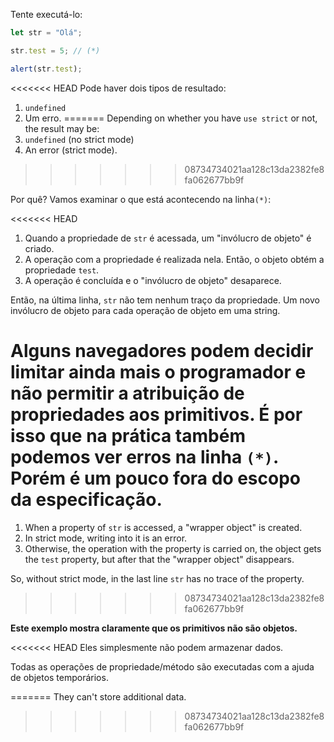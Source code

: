 
Tente executá-lo:

```js run
let str = "Olá";

str.test = 5; // (*)

alert(str.test);
```

<<<<<<< HEAD
Pode haver dois tipos de resultado:
1. `undefined`
2. Um erro.
=======
Depending on whether you have `use strict` or not, the result may be:
1. `undefined` (no strict mode)
2. An error (strict mode).
>>>>>>> 08734734021aa128c13da2382fe8fa062677bb9f

Por quê? Vamos examinar o que está acontecendo na linha`(*)`:

<<<<<<< HEAD
1. Quando a propriedade de `str` é acessada, um "invólucro de objeto" é criado.
2. A operação com a propriedade é realizada nela. Então, o objeto obtém a propriedade `test`.
3. A operação é concluída e o "invólucro de objeto" desaparece.

Então, na última linha, `str` não tem nenhum traço da propriedade. Um novo invólucro de objeto para cada operação de objeto em uma string.

Alguns navegadores podem decidir limitar ainda mais o programador e não permitir a atribuição de propriedades aos primitivos. É por isso que na prática também podemos ver erros na linha `(*)`. Porém é um pouco fora do escopo da especificação.
=======
1. When a property of `str` is accessed, a "wrapper object" is created.
2. In strict mode, writing into it is an error.
3. Otherwise, the operation with the property is carried on, the object gets the `test` property, but after that the "wrapper object" disappears.

So, without strict mode, in the last line `str` has no trace of the property.
>>>>>>> 08734734021aa128c13da2382fe8fa062677bb9f

**Este exemplo mostra claramente que os primitivos não são objetos.**

<<<<<<< HEAD
Eles simplesmente não podem armazenar dados.

Todas as operações de propriedade/método são executadas com a ajuda de objetos temporários.

=======
They can't store additional data.
>>>>>>> 08734734021aa128c13da2382fe8fa062677bb9f
